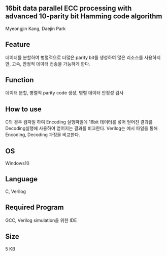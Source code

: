 ## 16bit data parallel ECC processing with advanced 10-parity bit Hamming code algorithm

Myeongjin Kang, Daejin Park 

## Feature

 데이터를 분할하여 병렬적으로 더많은 parity bit를 생성하여 많은 리소스를 사용하지만, 고속, 안정적 데이터 전송을 가능하게 한다.

##   Function

 데이터 분할, 병렬적 parity code 생성, 병렬 데이터 안정성 검사

## How to use

C의 경우 컴파일 하여 Encoding 실행파일에 16bit 데이터를 넣어 얻어진 결과를 Decoding실행에 사용하여 얻어지는 결과를 비교한다. Verilog는 예시 파일을 통해 Encoding, Decoding 과정을 비교한다.

##  OS

 Windows10

## Language

 C, Verilog

## Required Program

 GCC, Verilog simulation을 위한 IDE

## Size

 5 KB